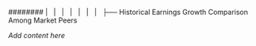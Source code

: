 ######## |   |   |   |   |   |   |   ├── Historical Earnings Growth Comparison Among Market Peers

*Add content here*